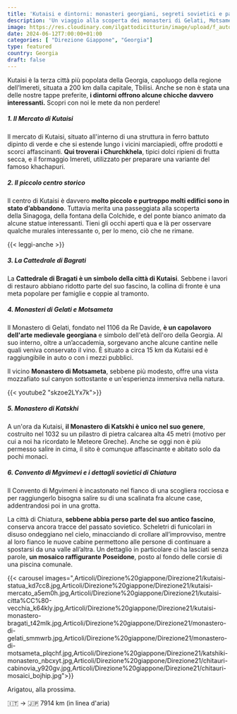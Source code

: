 ```yaml
---
title: 'Kutaisi e dintorni: monasteri georgiani, segreti sovietici e panorami mozzafiato'
description: 'Un viaggio alla scoperta dei monasteri di Gelati, Motsameta e Katskhi, della Cattedrale di Bagrati e dei tesori nascosti di Chiatura, tra echi sovietici e panorami mozzafiato.'
image: https://res.cloudinary.com/ilgattodicitturin/image/upload/f_auto,q_auto,w_800,dpr_auto/v1713011125/Articoli/Direzione%20giappone/Direzione21/cabinovia-abbandonata_jez808.jpg
date: 2024-06-12T7:00:00+01:00
categories: [ "Direzione Giappone", "Georgia"]
type: featured  
country: Georgia 
draft: false
---
```


Kutaisi è la terza città più popolata della Georgia, capoluogo della regione dell’Imereti, situata a 200 km dalla capitale, Tbilisi. 
Anche se non è stata una delle nostre tappe preferite, **i dintorni offrono alcune chicche davvero interessanti.** 
Scopri con noi le mete da non perdere!

##### 1. Il Mercato di Kutaisi
Il mercato di Kutaisi, situato all'interno di una struttura in ferro battuto dipinto di verde e che si estende lungo i vicini marciapiedi, offre prodotti e scorci affascinanti. **Qui troverai i Churchkhela**, tipici dolci ripieni di frutta secca, e il formaggio Imereti, utilizzato per preparare una variante del famoso khachapuri. 

##### 2. Il piccolo centro storico
Il centro di Kutaisi è davvero **molto piccolo e purtroppo molti edifici sono in stato d’abbandono**. Tuttavia merita una passeggiata alla scoperta della Sinagoga, della fontana della Colchide, e del ponte bianco animato da alcune statue interessanti. Tieni gli occhi aperti qua e là per osservare qualche murales interessante o, per lo meno, ciò che ne rimane. 

{{< leggi-anche >}}

##### 3. La Cattedrale di Bagrati
La **Cattedrale di Bragati è un simbolo della città di Kutaisi**. Sebbene i lavori di restauro abbiano ridotto parte del suo fascino, la collina di fronte è una meta popolare per famiglie e coppie al tramonto.

##### 4. Monasteri di Gelati e Motsameta
Il Monastero di Gelati, fondato nel 1106 da Re Davide, **è un capolavoro dell'arte medievale georgiana** e simbolo dell'età dell'oro della Georgia. Al suo interno, oltre a un’accademia, sorgevano anche alcune cantine nelle quali veniva conservato il vino.
È situato a circa 15 km da Kutaisi ed è raggiungibile in auto o con i mezzi pubblici. 

Il vicino **Monastero di Motsameta**, sebbene più modesto, offre una vista mozzafiato sul canyon sottostante e un'esperienza immersiva nella natura.

{{< youtube2 "skzoe2LYx7k">}}

##### 5. Monastero di Katskhi
A un'ora da Kutaisi, **il Monastero di Katskhi è unico nel suo genere**, costruito nel 1032 su un pilastro di pietra calcarea alta 45 metri (motivo per cui a noi ha ricordato le Meteore Greche). Anche se oggi non è più permesso salire in cima, il sito è comunque affascinante e abitato solo da pochi monaci.

##### 6. Convento di Mgvimevi e i dettagli sovietici di Chiatura 
Il Convento di Mgvimeni è incastonato nel fianco di una scogliera rocciosa e per raggiungerlo bisogna salire su di una scalinata fra alcune case, addentrandosi poi in una grotta.

La città di Chiatura, **sebbene abbia perso parte del suo antico fascino**, conserva ancora tracce del passato sovietico. Scheletri di funicolari in disuso ondeggiano nel cielo, minacciando di crollare all’improvviso, mentre al loro fianco le nuove cabine permettono alle persone di continuare a spostarsi da una valle all’altra. Un dettaglio in particolare ci ha lasciati senza parole, **un mosaico raffigurante Poseidone**, posto al fondo delle corsie di una piscina comunale.

{{< carousel images=",Articoli/Direzione%20giappone/Direzione21/kutaisi-statua_kd7cc8.jpg,Articoli/Direzione%20giappone/Direzione21/kutaisi-mercato_a5em0h.jpg,Articoli/Direzione%20giappone/Direzione21/kutaisi-citta%CC%80-vecchia_k64kly.jpg,Articoli/Direzione%20giappone/Direzione21/kutaisi-monastero-bragati_t42mlk.jpg,Articoli/Direzione%20giappone/Direzione21/monastero-di-gelati_smmwrb.jpg,Articoli/Direzione%20giappone/Direzione21/monastero-di-motsameta_plqchf.jpg,Articoli/Direzione%20giappone/Direzione21/katshiki-monastero_nbcxyt.jpg,Articoli/Direzione%20giappone/Direzione21/chitauri-cabinovia_y920gv.jpg,Articoli/Direzione%20giappone/Direzione21/chitauri-mosaici_bojhip.jpg">}} 

Arigatou, alla prossima.

🇮🇹 → 🇯🇵 7914 km (in linea d'aria)
